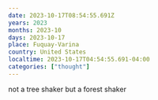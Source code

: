 ```yaml
---
date: 2023-10-17T08:54:55.691Z
years: 2023
months: 2023-10
days: 2023-10-17
place: Fuquay-Varina
country: United States
localtime: 2023-10-17T04:54:55.691-04:00
categories: ["thought"]
---
```

not a tree shaker but a forest shaker
